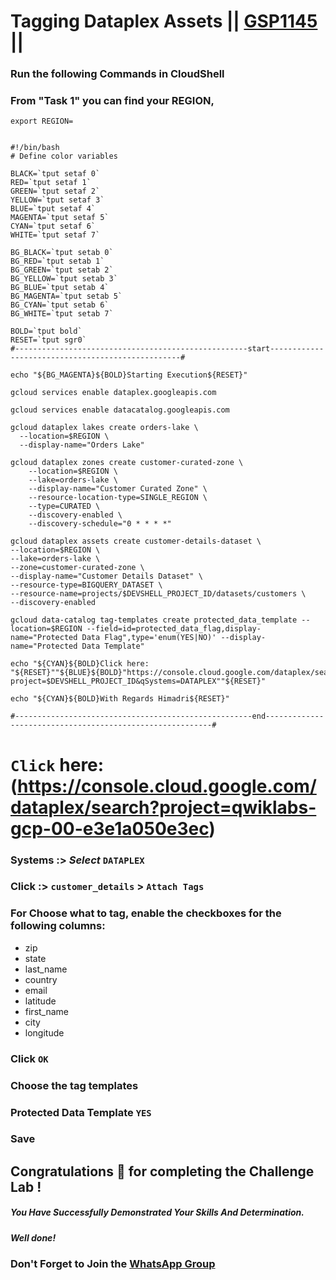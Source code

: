 # Tagging Dataplex Assets || [GSP1145](https://www.cloudskillsboost.google/course_templates/726/labs/461570) ||

### Run the following Commands in CloudShell
### From "Task 1" you can find your REGION,
```
export REGION=
```
```

#!/bin/bash
# Define color variables

BLACK=`tput setaf 0`
RED=`tput setaf 1`
GREEN=`tput setaf 2`
YELLOW=`tput setaf 3`
BLUE=`tput setaf 4`
MAGENTA=`tput setaf 5`
CYAN=`tput setaf 6`
WHITE=`tput setaf 7`

BG_BLACK=`tput setab 0`
BG_RED=`tput setab 1`
BG_GREEN=`tput setab 2`
BG_YELLOW=`tput setab 3`
BG_BLUE=`tput setab 4`
BG_MAGENTA=`tput setab 5`
BG_CYAN=`tput setab 6`
BG_WHITE=`tput setab 7`

BOLD=`tput bold`
RESET=`tput sgr0`
#----------------------------------------------------start--------------------------------------------------#

echo "${BG_MAGENTA}${BOLD}Starting Execution${RESET}"

gcloud services enable dataplex.googleapis.com

gcloud services enable datacatalog.googleapis.com

gcloud dataplex lakes create orders-lake \
  --location=$REGION \
  --display-name="Orders Lake"

gcloud dataplex zones create customer-curated-zone \
    --location=$REGION \
    --lake=orders-lake \
    --display-name="Customer Curated Zone" \
    --resource-location-type=SINGLE_REGION \
    --type=CURATED \
    --discovery-enabled \
    --discovery-schedule="0 * * * *"

gcloud dataplex assets create customer-details-dataset \
--location=$REGION \
--lake=orders-lake \
--zone=customer-curated-zone \
--display-name="Customer Details Dataset" \
--resource-type=BIGQUERY_DATASET \
--resource-name=projects/$DEVSHELL_PROJECT_ID/datasets/customers \
--discovery-enabled

gcloud data-catalog tag-templates create protected_data_template --location=$REGION --field=id=protected_data_flag,display-name="Protected Data Flag",type='enum(YES|NO)' --display-name="Protected Data Template"

echo "${CYAN}${BOLD}Click here: "${RESET}""${BLUE}${BOLD}"https://console.cloud.google.com/dataplex/search?project=$DEVSHELL_PROJECT_ID&qSystems=DATAPLEX""${RESET}"

echo "${CYAN}${BOLD}With Regards Himadri${RESET}"

#-----------------------------------------------------end----------------------------------------------------------#

```
# ```Click``` here: (https://console.cloud.google.com/dataplex/search?project=qwiklabs-gcp-00-e3e1a050e3ec)
### Systems :> *Select* ```DATAPLEX```
### Click :> ```customer_details``` > ```Attach Tags``` 
### For Choose what to tag, enable the checkboxes for the following columns:
* zip
* state
* last_name
* country
* email
* latitude
* first_name
* city
* longitude
### Click ```OK```
### Choose the tag templates
### Protected Data Template ```YES```
### Save

## Congratulations 🎉 for completing the Challenge Lab !

##### *You Have Successfully Demonstrated Your Skills And Determination.*

#### *Well done!*

### Don't Forget to Join the [WhatsApp Group](https://chat.whatsapp.com/CcX9gXycV1lKmOjnZQCk7g) 
